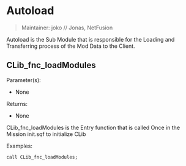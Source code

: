 # Autoload

> Maintainer: joko // Jonas, NetFusion

Autoload is the Sub Module that is responsible for the Loading and Transferring process of the Mod Data to the Client.


## CLib_fnc_loadModules

Parameter(s):
* None

Returns:
* None

CLib_fnc_loadModules is the Entry function that is called Once in the Mission init.sqf to initialize CLib

Examples:

```sqf
call CLib_fnc_loadModules;
```

[`<Control>`]: https://community.bistudio.com/wiki/Control
[`<Anything>`]: https://community.bistudio.com/wiki/Anything
[`<Config>`]: https://community.bistudio.com/wiki/Config
[`<Object>`]: https://community.bistudio.com/wiki/Object
[`<String>`]: https://community.bistudio.com/wiki/String
[`<Number>`]: https://community.bistudio.com/wiki/Number
[`<Array>`]: https://community.bistudio.com/wiki/Array
[`<Position>`]: https://community.bistudio.com/wiki/Position
[`<Color>`]: https://community.bistudio.com/wiki/Color
[`<Boolean>`]: https://community.bistudio.com/wiki/Boolean
[`<Code>`]: https://community.bistudio.com/wiki/Code
